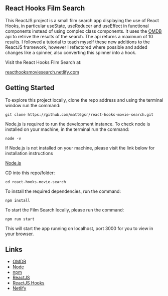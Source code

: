 ## React Hooks Film Search

This ReactJS project is a small film search app displaying the use of React Hooks, in particular useState, useReducer and useEffect in functional components instead of using complex class components. It uses the [OMDB](http://www.omdbapi.com/) api to retrive the results of the search. The api returns a maximum of 10 results. I followed a tutorial to teach myself these new additions to the ReactJS framework, however I refactored where possible and added changes like a spinner, also converting this spinner into a hook.

Visit the React Hooks Film Search at:

[reacthooksmoviesearch.netlify.com](https://reacthooksmoviesearch.netlify.com/)

## Getting Started

To explore this project locally, clone the repo address and using the terminal window run the command:

```
git clone https://github.com/matt6gsr/react-hooks-movie-search.git
```

Node.js is required to run the development instance. To check node is installed on your machine, in the terminal run the command:

```
node -v
```

If Node.js is not installed on your machine, please visit the link below for installation instructions

[Node.js](https://nodejs.org/en/download/)

CD into this repo/folder:

```
cd react-hooks-movie-search
```

To install the required dependencies, run the command:

```
npm install
```

To start the Film Search locally, please run the command:

```
npm run start
```

This will start the app running on localhost, port 3000 for you to view in your browser.

## Links

- [OMDB](http://www.omdbapi.com/)
- [Node](https://nodejs.org/en/)
- [npm](https://www.npmjs.com/)
- [ReactJS](https://reactjs.org/)
- [ReactJS Hooks](https://reactjs.org/docs/hooks-intro.html)
- [Netlify](https://www.netlify.com/)
